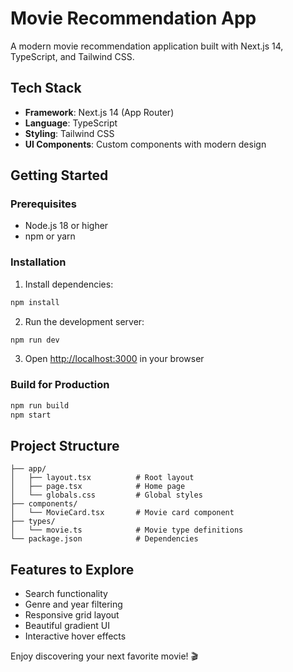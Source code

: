 # Movie Recommendation App

A modern movie recommendation application built with Next.js 14, TypeScript, and Tailwind CSS.
## Tech Stack

- **Framework**: Next.js 14 (App Router)
- **Language**: TypeScript
- **Styling**: Tailwind CSS
- **UI Components**: Custom components with modern design

## Getting Started

### Prerequisites

- Node.js 18 or higher
- npm or yarn

### Installation

1. Install dependencies:
```bash
npm install
```

2. Run the development server:
```bash
npm run dev
```

3. Open [http://localhost:3000](http://localhost:3000) in your browser

### Build for Production

```bash
npm run build
npm start
```

## Project Structure

```
├── app/
│   ├── layout.tsx          # Root layout
│   ├── page.tsx            # Home page
│   └── globals.css         # Global styles
├── components/
│   └── MovieCard.tsx       # Movie card component
├── types/
│   └── movie.ts            # Movie type definitions
└── package.json            # Dependencies
```

## Features to Explore

- Search functionality
- Genre and year filtering
- Responsive grid layout
- Beautiful gradient UI
- Interactive hover effects

Enjoy discovering your next favorite movie! 🎬
